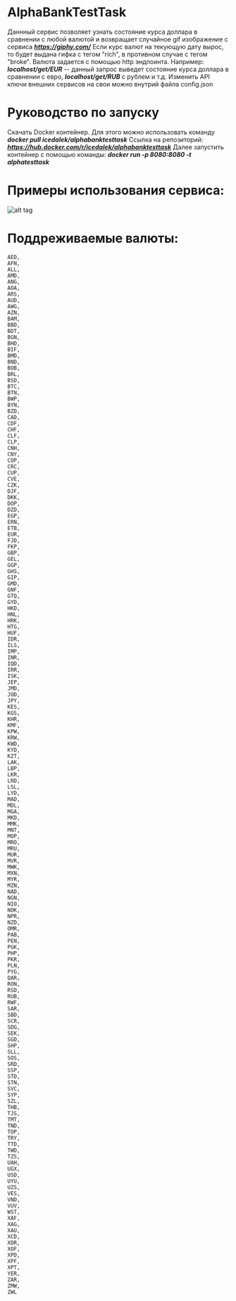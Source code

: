 # AlphaBankTestTask
Даннный сервис позволяет узнать состояние курса доллара в сравнении с любой валютой и возвращает случайное gif изображение с сервиса ***https://giphy.com/***
Если курс валют на текующую дату вырос, то будет выдана гифка с тегом "rich", в противном случае с тегом "broke". Валюта задается с помощью http эндпоинта. Например:
***localhost/get/EUR*** -- данный запрос выведет состояние курса доллара в сравнении с евро, ***localhost/get/RUB*** с рублем и т.д.
Изменить API ключи внешних сервисов на свои можно внутрий файла config.json
# Руководство по запуску
Скачать Docker контейнер. Для этого можно использовать команду
***docker pull icedalek/alphabanktesttask***
Ссылка на репозиторий: 
***https://hub.docker.com/r/icedalek/alphabanktesttask***
Далее запустить контейнер с помощью команды: 
***docker run -p 8080:8080 -t  alphatesttask***
# Примеры использования сервиса:



![alt tag](https://i.ibb.co/YpNqtvJ/image.png")


# Поддреживаемые валюты: 

    AED,
    AFN,
    ALL,
    AMD,
    ANG,
    AOA,
    ARS,
    AUD,
    AWG,
    AZN,
    BAM,
    BBD,
    BDT,
    BGN,
    BHD,
    BIF,
    BMD,
    BND,
    BOB,
    BRL,
    BSD,
    BTC,
    BTN,
    BWP,
    BYN,
    BZD,
    CAD,
    CDF,
    CHF,
    CLF,
    CLP,
    CNH,
    CNY,
    COP,
    CRC,
    CUP,
    CVE,
    CZK,
    DJF,
    DKK,
    DOP,
    DZD,
    EGP,
    ERN,
    ETB,
    EUR,
    FJD,
    FKP,
    GBP,
    GEL,
    GGP,
    GHS,
    GIP,
    GMD,
    GNF,
    GTQ,
    GYD,
    HKD,
    HNL,
    HRK,
    HTG,
    HUF,
    IDR,
    ILS,
    IMP,
    INR,
    IQD,
    IRR,
    ISK,
    JEP,
    JMD,
    JOD,
    JPY,
    KES,
    KGS,
    KHR,
    KMF,
    KPW,
    KRW,
    KWD,
    KYD,
    KZT,
    LAK,
    LBP,
    LKR,
    LRD,
    LSL,
    LYD,
    MAD,
    MDL,
    MGA,
    MKD,
    MMK,
    MNT,
    MOP,
    MRO,
    MRU,
    MUR,
    MVR,
    MWK,
    MXN,
    MYR,
    MZN,
    NAD,
    NGN,
    NIO,
    NOK,
    NPR,
    NZD,
    OMR,
    PAB,
    PEN,
    PGK,
    PHP,
    PKR,
    PLN,
    PYG,
    QAR,
    RON,
    RSD,
    RUB,
    RWF,
    SAR,
    SBD,
    SCR,
    SDG,
    SEK,
    SGD,
    SHP,
    SLL,
    SOS,
    SRD,
    SSP,
    STD,
    STN,
    SVC,
    SYP,
    SZL,
    THB,
    TJS,
    TMT,
    TND,
    TOP,
    TRY,
    TTD,
    TWD,
    TZS,
    UAH,
    UGX,
    USD,
    UYU,
    UZS,
    VES,
    VND,
    VUV,
    WST,
    XAF,
    XAG,
    XAU,
    XCD,
    XDR,
    XOF,
    XPD,
    XPF,
    XPT,
    YER,
    ZAR,
    ZMW,
    ZWL
